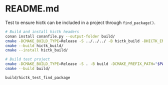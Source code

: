 <!--
Copyright (C) 2024 Roberto Rossini <roberros@uio.no>

SPDX-License-Identifier: MIT
-->

# README.md

Test to ensure hictk can be included in a project through `find_package()`.

```bash
# Build and install hictk headers
conan install conanfile.py --output-folder build/
cmake -DCMAKE_BUILD_TYPE=Release -S ../../../ -B hictk_build -DHICTK_ENABLE_TESTING=OFF -DHICTK_BUILD_TOOLS=OFF -DCMAKE_PREFIX_PATH="$PWD/build" -DCMAKE_INSTALL_PREFIX=hictk_install
cmake --build hictk_build/
cmake --install hictk_build/

# Build test project
cmake -DCMAKE_BUILD_TYPE=Release -S . -B build -DCMAKE_PREFIX_PATH="$PWD/build;$PWD/hictk_install/lib/cmake/hictk/"
cmake --build build/

build/hictk_test_find_package
```
